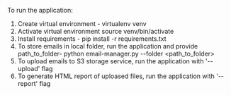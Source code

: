 To run the application:
1. Create virtual environment - virtualenv venv
2. Activate virtual environment source venv/bin/activate
3. Install requirements - pip install -r requirements.txt
4. To store emails in local folder, run the application and provide path_to_folder- python email-manager.py --folder <path_to_folder>
5. To upload emails to S3 storage service, run the application with '--upload' flag
6. To generate HTML report of uploased files, run the application with '--report' flag
